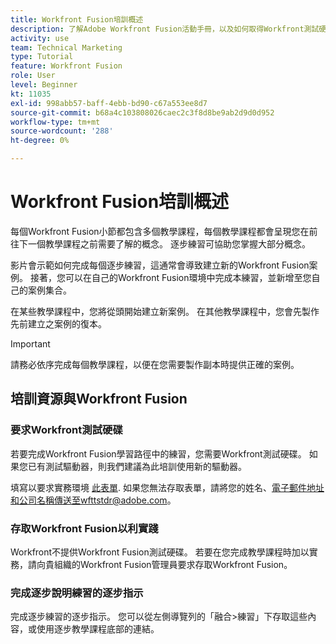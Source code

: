 ```yaml
---
title: Workfront Fusion培訓概述
description: 了解Adobe Workfront Fusion活動手冊，以及如何取得Workfront測試硬碟帳戶。
activity: use
team: Technical Marketing
type: Tutorial
feature: Workfront Fusion
role: User
level: Beginner
kt: 11035
exl-id: 998abb57-baff-4ebb-bd90-c67a553ee8d7
source-git-commit: b68a4c103808026caec2c3f8d8be9ab2d9d0d952
workflow-type: tm+mt
source-wordcount: '288'
ht-degree: 0%

---
```


# Workfront Fusion培訓概述

每個Workfront Fusion小節都包含多個教學課程，每個教學課程都會呈現您在前往下一個教學課程之前需要了解的概念。 逐步練習可協助您掌握大部分概念。

影片會示範如何完成每個逐步練習，這通常會導致建立新的Workfront Fusion案例。 接著，您可以在自己的Workfront Fusion環境中完成本練習，並新增至您自己的案例集合。

在某些教學課程中，您將從頭開始建立新案例。 在其他教學課程中，您會先製作先前建立之案例的復本。

>[!IMPORTANT]
>
>請務必依序完成每個教學課程，以便在您需要製作副本時提供正確的案例。

## 培訓資源與Workfront Fusion

### 要求Workfront測試硬碟

若要完成Workfront Fusion學習路徑中的練習，您需要Workfront測試硬碟。 如果您已有測試驅動器，則我們建議為此培訓使用新的驅動器。

填寫以要求實務環境 [此表單](https://forms.office.com/r/f1J8HRGrNY). 如果您無法存取表單，請將您的姓名、電子郵件地址和公司名稱傳送至wfttstdr@adobe.com。

### 存取Workfront Fusion以利實踐

Workfront不提供Workfront Fusion測試硬碟。 若要在您完成教學課程時加以實務，請向貴組織的Workfront Fusion管理員要求存取Workfront Fusion。

### 完成逐步說明練習的逐步指示

完成逐步練習的逐步指示。 您可以從左側導覽列的「融合>練習」下存取這些內容，或使用逐步教學課程底部的連結。

